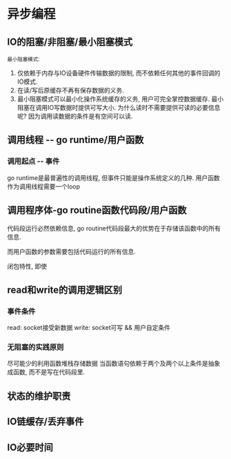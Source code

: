 # 异步编程

## IO的阻塞/非阻塞/最小阻塞模式
`最小阻塞模式`: 
1. 仅依赖于内存与IO设备硬件传输数据的限制, 而不依赖任何其他的事件回调的IO模式. 
2. 在读/写后原缓存不再有保存数据的义务.
3. 最小阻塞模式可以最小化操作系统缓存的义务, 用户可完全掌控数据缓存.
最小阻塞在调用IO写数据时提供可写大小.
为什么读时不需要提供可读的必要信息呢? 因为调用读数据的条件是有空间可以读.

## 调用线程 -- go runtime/用户函数

### 调用起点 -- 事件
go runtime是最普遍性的调用线程, 但事件只能是操作系统定义的几种.
用户函数作为调用线程需要一个loop

## 调用程序体-go routine函数代码段/用户函数
代码段运行必然依赖信息, go routine代码段最大的优势在于存储该函数中的所有信息.

而用户函数的参数需要包括代码运行的所有信息.

闭包特性, 即使

## read和write的调用逻辑区别

### 事件条件
read: socket接受新数据
write: socket可写 && 用户自定条件

### 无阻塞的实践原则
尽可能少的利用函数堆栈存储数据
当函数语句依赖于两个及两个以上条件是抽象成函数, 而不是写在代码段里.

## 状态的维护职责

## IO链缓存/丢弃事件

## IO必要时间
